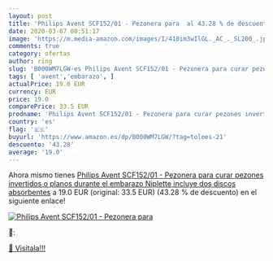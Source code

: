 ```yaml
---
layout: post
title: 'Philips Avent SCF152/01 - Pezonera para  al 43.28 % de descuento'
date: 2020-03-07 00:51:17
image: 'https://m.media-amazon.com/images/I/410im3wIlGL._AC_._SL200_.jpg'
comments: true
category: ofertas
author: ring
slug: 'B000WM7LGW-es Philips Avent SCF152/01 - Pezonera para curar pezones...'
tags: [ 'avent','embarazo', ]
actualPrice: 19.0 EUR
currency: EUR
price: 19.0
comparePrice: 33.5 EUR
prodname: 'Philips Avent SCF152/01 - Pezonera para curar pezones invertidos o planos durante el embarazo  Niplette  incluye dos discos absorbentes'
country: 'es'
flag: '🇪🇸'
buyurl: 'https://www.amazon.es/dp/B000WM7LGW/?tag=tolees-21'
descuento: '43.28'
average: '19.0'
---
```


Ahora mismo tienes [Philips Avent SCF152/01 - Pezonera para curar pezones invertidos o planos durante el embarazo  Niplette  incluye dos discos absorbentes](https://www.amazon.es/dp/B000WM7LGW/?tag=tolees-21) a 19.0 EUR (original: 33.5 EUR) (43.28 %  de descuento) en el siguiente enlace!

[![Philips Avent SCF152/01 - Pezonera para ](https://m.media-amazon.com/images/I/410im3wIlGL._AC_._SL200_.jpg)](https://www.amazon.es/dp/B000WM7LGW/?tag=tolees-21)

🔎:


[🛒 Visítala!!!](https://www.amazon.es/dp/B000WM7LGW/?tag=tolees-21)
